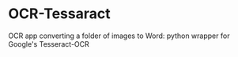 # OCR-Tessaract
OCR app converting a folder of images to Word: python wrapper for Google's Tesseract-OCR
